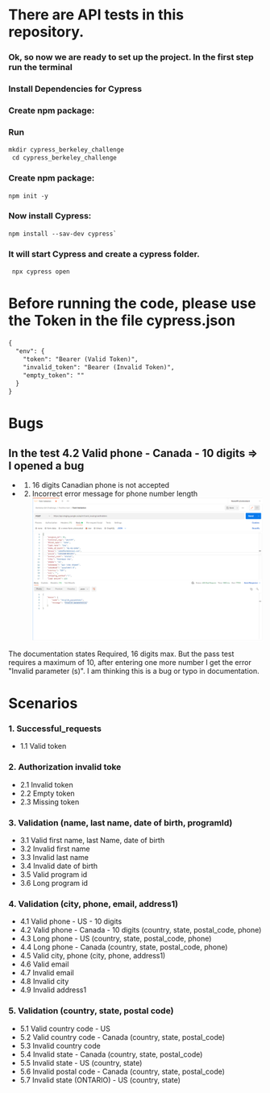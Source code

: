 # There are API tests in this repository.

### Ok, so now we are ready to set up the project. In the first step run the terminal

### Install Dependencies for Cypress

### Create npm package:

### Run

```
mkdir cypress_berkeley_challenge
 cd cypress_berkeley_challenge
```

### Create npm package:

```
npm init -y
```

### Now install Cypress:

```
npm install --sav-dev cypress`
```

### It will start Cypress and create a cypress folder.

```
 npx cypress open
```

# Before running the code, please use the Token in the file cypress.json

```
{
  "env": {
    "token": "Bearer (Valid Token)",
    "invalid_token": "Bearer (Invalid Token)",
    "empty_token": ""
  }
}
```

# Bugs

## In the test 4.2 Valid phone - Canada - 10 digits => I opened a bug

- 1. 16 digits Canadian phone is not accepted
- 2. Incorrect error message for phone number length
     ![Bug](./cypress/screenshot/bug.png)

The documentation states Required, 16 digits max. But the pass test requires a maximum of 10, after entering one more number I get the error "Invalid parameter (s)". I am thinking this is a bug or typo in documentation.

# Scenarios

### 1. Successful_requests

- 1.1 Valid token

### 2. Authorization invalid toke

- 2.1 Invalid token
- 2.2 Empty token
- 2.3 Missing token

### 3. Validation (name, last name, date of birth, programId)

- 3.1 Valid first name, last Name, date of birth
- 3.2 Invalid first name
- 3.3 Invalid last name
- 3.4 Invalid date of birth
- 3.5 Valid program id
- 3.6 Long program id

### 4. Validation (city, phone, email, address1)

- 4.1 Valid phone - US - 10 digits
- 4.2 Valid phone - Canada - 10 digits (country, state, postal_code, phone)
- 4.3 Long phone - US (country, state, postal_code, phone)
- 4.4 Long phone - Canada (country, state, postal_code, phone)
- 4.5 Valid city, phone (city, phone, address1)
- 4.6 Valid email
- 4.7 Invalid email
- 4.8 Invalid city
- 4.9 Invalid address1

### 5. Validation (country, state, postal code)

- 5.1 Valid country code - US
- 5.2 Valid country code - Canada (country, state, postal_code)
- 5.3 Invalid country code
- 5.4 Invalid state - Canada (country, state, postal_code)
- 5.5 Invalid state - US (country, state)
- 5.6 Invalid postal code - Canada (country, state, postal_code)
- 5.7 Invalid state (ONTARIO) - US (country, state)
